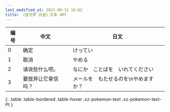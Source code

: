 ```yaml
---
last_modified_at: 2021-08-21 16:02
title: 《宝可梦 白金》文本 405
---
```

| 编号 | 中文 | 日文 |
| ---- | ---- | ---- |
| 0 | 确定 | けってい |
| 1 | 取消 | やめる |
| 2 | 请说些什么吧。 | なにか　ことばを　いれてください |
| 3 | 要放弃让它拿信吗？ | メールを　もたせるのを\nやめますか？ |
{: .table .table-bordered .table-hover .xz-pokemon-text .xz-pokemon-text-Pt }